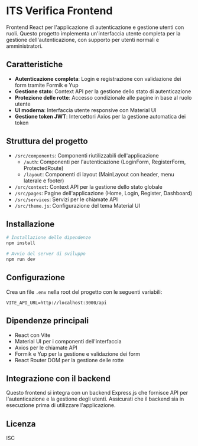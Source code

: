 # ITS Verifica Frontend

Frontend React per l'applicazione di autenticazione e gestione utenti con ruoli. Questo progetto implementa un'interfaccia utente completa per la gestione dell'autenticazione, con supporto per utenti normali e amministratori.

## Caratteristiche

- **Autenticazione completa**: Login e registrazione con validazione dei form tramite Formik e Yup
- **Gestione stato**: Context API per la gestione dello stato di autenticazione
- **Protezione delle rotte**: Accesso condizionale alle pagine in base al ruolo utente
- **UI moderna**: Interfaccia utente responsive con Material UI
- **Gestione token JWT**: Intercettori Axios per la gestione automatica dei token

## Struttura del progetto

- `/src/components`: Componenti riutilizzabili dell'applicazione
  - `/auth`: Componenti per l'autenticazione (LoginForm, RegisterForm, ProtectedRoute)
  - `/layout`: Componenti di layout (MainLayout con header, menu laterale e footer)
- `/src/context`: Context API per la gestione dello stato globale
- `/src/pages`: Pagine dell'applicazione (Home, Login, Register, Dashboard)
- `/src/services`: Servizi per le chiamate API
- `/src/theme.js`: Configurazione del tema Material UI

## Installazione

```bash
# Installazione delle dipendenze
npm install

# Avvio del server di sviluppo
npm run dev
```

## Configurazione

Crea un file `.env` nella root del progetto con le seguenti variabili:

```
VITE_API_URL=http://localhost:3000/api
```

## Dipendenze principali

- React con Vite
- Material UI per i componenti dell'interfaccia
- Axios per le chiamate API
- Formik e Yup per la gestione e validazione dei form
- React Router DOM per la gestione delle rotte

## Integrazione con il backend

Questo frontend si integra con un backend Express.js che fornisce API per l'autenticazione e la gestione degli utenti. Assicurati che il backend sia in esecuzione prima di utilizzare l'applicazione.

## Licenza

ISC
